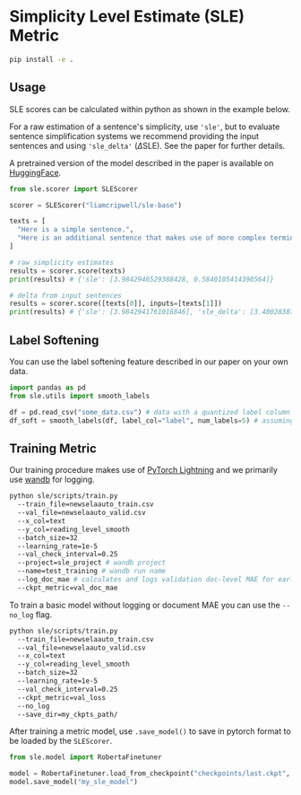 # Simplicity Level Estimate (SLE) Metric

```bash
pip install -e .
```

## Usage
SLE scores can be calculated within python as shown in the example below.

For a raw estimation of a sentence's simplicity, use `'sle'`, but to evaluate sentence simplification systems we recommend providing the input sentences and using `'sle_delta'` ($\Delta \text{SLE}$). See the paper for further details.

A pretrained version of the model described in the paper is available on [HuggingFace](https://huggingface.co/liamcripwell/sle-base).

```python
from sle.scorer import SLEScorer

scorer = SLEScorer("liamcripwell/sle-base")

texts = [
  "Here is a simple sentence.",
  "Here is an additional sentence that makes use of more complex terminology."
]

# raw simplicity estimates
results = scorer.score(texts)
print(results) # {'sle': [3.9842946529388428, 0.5840105414390564]}

# delta from input sentences
results = scorer.score([texts[0]], inputs=[texts[1]])
print(results) # {'sle': [3.9842941761016846], 'sle_delta': [3.4002838730812073]}
```

## Label Softening
You can use the label softening feature described in our paper on your own data.

```python
import pandas as pd
from sle.utils import smooth_labels

df = pd.read_csv("some_data.csv") # data with a quantized label column
df_soft = smooth_labels(df, label_col="label", num_labels=5) # assuming 5 original label values
```

## Training Metric
Our training procedure makes use of [PyTorch Lightning](https://lightning.ai/pytorch-lightning) and we primarily use [wandb](https://wandb.ai/site) for logging.

```bash
python sle/scripts/train.py
  --train_file=newselaauto_train.csv
  --val_file=newselaauto_valid.csv
  --x_col=text
  --y_col=reading_level_smooth
  --batch_size=32
  --learning_rate=1e-5
  --val_check_interval=0.25
  --project=sle_project # wandb project
  --name=test_training # wandb run name
  --log_doc_mae # calculates and logs validation doc-level MAE for early stopping as in paper
  --ckpt_metric=val_doc_mae
```

To train a basic model without logging or document MAE you can use the `--no_log` flag.
```bash
python sle/scripts/train.py
  --train_file=newselaauto_train.csv
  --val_file=newselaauto_valid.csv
  --x_col=text
  --y_col=reading_level_smooth
  --batch_size=32
  --learning_rate=1e-5
  --val_check_interval=0.25
  --ckpt_metric=val_loss
  --no_log
  --save_dir=my_ckpts_path/
```

After training a metric model, use `.save_model()` to save in pytorch format to be loaded by the `SLEScorer`.
```python
from sle.model import RobertaFinetuner

model = RobertaFinetuner.load_from_checkpoint("checkpoints/last.ckpt", strict=False)
model.save_model("my_sle_model")
```
